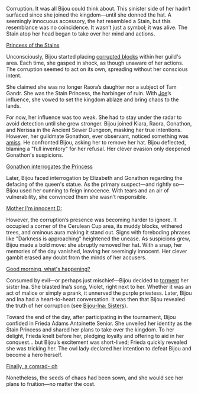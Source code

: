 Corruption. It was all Bijou could think about. This sinister side of her hadn’t surfaced since she joined the kingdom—until she donned the hat. A seemingly innocuous accessory, the hat resembled a Stain, but this resemblance was no coincidence. It wasn’t just a symbol; it was alive. The Stain atop her head began to take over her mind and actions.

[Princess of the Stains](#embed:https://www.youtube.com/embed/8frv4avuyl8?si=1o2GsUu_IvpfxnZn&start=217)

Unconsciously, Bijou started placing [corrupted blocks](https://www.youtube.com/live/8frv4avuyl8?feature=shared&t=456) within her guild's area. Each time, she gasped in shock, as though unaware of her actions. The corruption seemed to act on its own, spreading without her conscious intent.

She claimed she was no longer Raora’s daughter nor a subject of Tam Gandr. She was the Stain Princess, the harbinger of ruin. With [Joe](https://www.youtube.com/live/8frv4avuyl8?feature=shared&t=519)’s influence, she vowed to set the kingdom ablaze and bring chaos to the lands.

For now, her influence was too weak. She had to stay under the radar to avoid detection until she grew stronger. Bijou joined Kiara, Raora, Gonathon, and Nerissa in the Ancient Sewer Dungeon, masking her true intentions. However, her guildmate Gonathon, ever observant, noticed something was [amiss](https://www.youtube.com/live/8frv4avuyl8?feature=shared&t=4630). He confronted Bijou, asking her to remove her hat. Bijou deflected, blaming a "full inventory" for her refusal. Her clever evasion only deepened Gonathon's suspicions.

[Gonathon interrogates the Princess](#embed:https://www.youtube.com/embed/8frv4avuyl8?si=VPQf-YeYUAdsZAnK&start=4760)

Later, Bijou faced interrogation by Elizabeth and Gonathon regarding the defacing of the queen's statue. As the primary suspect—and rightly so—Bijou used her cunning to feign innocence. With tears and an air of vulnerability, she convinced them she wasn’t responsible.

[Mother I'm innocent D:](#embed:https://www.youtube.com/live/8frv4avuyl8?feature=shared&t=5669)

However, the corruption’s presence was becoming harder to ignore. It occupied a corner of the Cerulean Cup area, its muddy blocks, withered trees, and ominous aura making it stand out. Signs with foreboding phrases like "Darkness is approaching" heightened the unease. As suspicions grew, Bijou made a bold move: she abruptly removed her hat. With a snap, her memories of the day vanished, leaving her seemingly innocent. Her clever gambit erased any doubt from the minds of her accusers.

[Good morning, what's happening?](#embed:https://www.youtube.com/embed/8frv4avuyl8?si=57u_j8ZXf4jtt8yu&start=7379)

Consumed by evil—or perhaps just mischief—Bijou decided to [torment](https://www.youtube.com/live/8frv4avuyl8?feature=shared&t=11633) her sister Ina. She blasted Ina’s song, Violet, right next to her. Whether it was an act of malice or simply a prank, it unnerved the purple priestess. Later, Bijou and Ina had a heart-to-heart conversation. It was then that Bijou revealed the truth of her corruption (see [Bijou-Ina: Sisters](#edge:bijou-ina)).

Toward the end of the day, after participating in the tournament, Bijou confided in Frieda Adams Antoinette Senior. She unveiled her identity as the Stain Princess and shared her plans to take over the kingdom. To her delight, Frieda knelt before her, pledging loyalty and offering to aid in her conquest... but Bijou’s excitement was short-lived; Frieda quickly revealed she was tricking her. The owl lady declared her intention to defeat Bijou and become a hero herself.

[Finally, a comrad- oh](#embed:https://www.youtube.com/embed/8frv4avuyl8?si=Vlk1EbKJ2xFYmWEm&start=15193)

Nonetheless, the seeds of chaos had been sown, and she would see her plans to fruition—no matter the cost.
